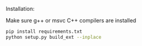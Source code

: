 Installation:

Make sure g++ or msvc C++ compilers are installed
```bash
pip install requirements.txt
python setup.py build_ext --inplace
```
